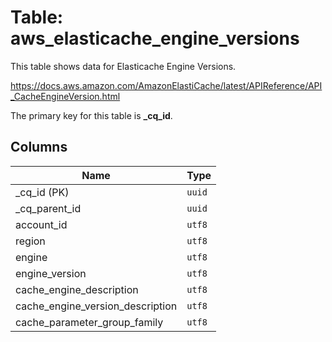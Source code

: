 # Table: aws_elasticache_engine_versions

This table shows data for Elasticache Engine Versions.

https://docs.aws.amazon.com/AmazonElastiCache/latest/APIReference/API_CacheEngineVersion.html

The primary key for this table is **_cq_id**.

## Columns

| Name          | Type          |
| ------------- | ------------- |
|_cq_id (PK)|`uuid`|
|_cq_parent_id|`uuid`|
|account_id|`utf8`|
|region|`utf8`|
|engine|`utf8`|
|engine_version|`utf8`|
|cache_engine_description|`utf8`|
|cache_engine_version_description|`utf8`|
|cache_parameter_group_family|`utf8`|